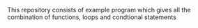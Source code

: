 This repository consists of example program which gives all the combination of functions, loops and condtional statements
